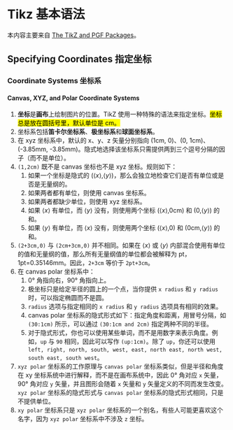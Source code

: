 # Tikz 基本语法

本内容主要来自 [The TikZ and PGF Packages](https://tikz.dev/)。

## Specifying Coordinates 指定坐标

### Coordinate Systems 坐标系

#### Canvas, XYZ, and Polar Coordinate Systems

1. **坐标**是**画布**上绘制图片的位置。TikZ 使用一种特殊的语法来指定坐标。<mark>坐标总是放在圆括号里，默认单位是 cm。</mark>
2. 坐标系包括**笛卡尔坐标系**、**极坐标系**和**球面坐标系**。
3. 在 xyz 坐标系中，默认的 x、y、z 矢量分别指向 (1cm, 0)、(0, 1cm)、(-3.85mm, -3.85mm)。隐式地选择该坐标系只需提供两到三个逗号分隔的因子（而不是单位）。
4. `(1,2cm)` 既不是 canvas 坐标也不是 xyz 坐标。规则如下：
   1. 如果一个坐标是隐式的 (⟨*x*⟩,⟨*y*⟩)，那么会独立地检查它们是否有单位或是否是无量纲的。
   2. 如果两者都有单位，则使用 canvas 坐标系。
   3. 如果两者都缺少单位，则使用 xyz 坐标系。
   4. 如果 ⟨*x*⟩ 有单位，而 ⟨*y*⟩ 没有，则使用两个坐标 (⟨*x*⟩,0cm) 和 (0,⟨*y*⟩) 的和。
   5. 如果 ⟨*y*⟩ 有单位，而 ⟨*x*⟩ 没有，则使用两个坐标 (⟨*x*⟩,0) 和  (0cm,⟨*y*⟩) 的和。
5. `(2+3cm,0)` 与 `(2cm+3cm,0)` 并不相同。如果在 ⟨*x*⟩ 或 ⟨*y*⟩ 内部混合使用有单位的值和无量纲的值，那么所有无量纲值的单位都会被解释为 pt，1pt=0.35146mm。因此，`2+3cm` 等价于 `2pt+3cm`。
6. 在 canvas polar 坐标系中：
   1. 0° 角指向右，90° 角指向上。
   2. 极坐标只是给定半径的圆上的一个点，当你提供 `x radius` 和 `y radius` 时，可以指定椭圆而不是圆。
   3. `radius` 选项与指定相同的 `x radius` 和 `y radius` 选项具有相同的效果。
   4. canvas polar 坐标系的隐式形式如下：指定角度和距离，用冒号分隔，如 `(30:1cm)` 所示，可以通过 `(30:1cm and 2cm)` 指定两种不同的半径。
   5. 对于隐式形式，你也可以使用某些单词，而不是用数字来表示角度。例如，`up` 与 `90` 相同，因此可以写作 `(up:1cm)`。除了 `up`，你还可以使用 `left, right, north, south, west, east, north east, north west, south east, south west`。
7. `xyz polar` 坐标系的工作原理与 `canvas polar` 坐标系类似，但是半径和角度在 xy 坐标系统中进行解释，而不是在画布系统中，因此 0° 角对应 `x` 矢量，90° 角对应 `y` 矢量，并且图形会随着 `x` 矢量和 `y` 矢量定义的不同而发生改变。`xyz polar` 坐标系的隐式形式与 `canvas polar` 坐标系的隐式形式相同，只是不提供单位。
8. `xy polar` 坐标系只是 `xyz polar` 坐标系的一个别名，有些人可能更喜欢这个名字，因为 `xyz polar` 坐标系中不涉及 `z` 坐标。
